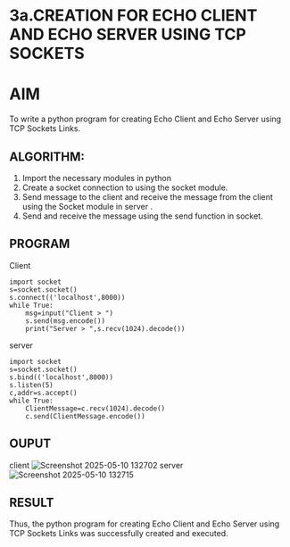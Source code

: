 # 3a.CREATION FOR ECHO CLIENT AND ECHO SERVER USING TCP SOCKETS
# AIM
To write a python program for creating Echo Client and Echo Server using TCP
Sockets Links.
## ALGORITHM:
1. Import the necessary modules in python
2. Create a socket connection to using the socket module.
3. Send message to the client and receive the message from the client using the Socket module in
 server .
4. Send and receive the message using the send function in socket.
## PROGRAM
Client
```
import socket 
s=socket.socket() 
s.connect(('localhost',8000)) 
while True: 
    msg=input("Client > ") 
    s.send(msg.encode()) 
    print("Server > ",s.recv(1024).decode())
```
server
```
import socket 
s=socket.socket() 
s.bind(('localhost',8000)) 
s.listen(5) 
c,addr=s.accept() 
while True: 
    ClientMessage=c.recv(1024).decode() 
    c.send(ClientMessage.encode())
```
## OUPUT
client 
![Screenshot 2025-05-10 132702](https://github.com/user-attachments/assets/a636d200-21da-4a31-8c1c-1d733aaba0f5)
server
![Screenshot 2025-05-10 132715](https://github.com/user-attachments/assets/2de2c625-96ab-4018-a392-73e20daa6114)


## RESULT
Thus, the python program for creating Echo Client and Echo Server using TCP Sockets Links 
was successfully created and executed.
